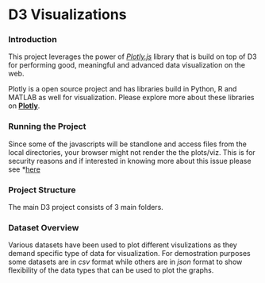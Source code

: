# D3 Visualizations
### Introduction
This project leverages the power of *[Plotly.js](https://plot.ly)* library that is build on top of D3 for performing good, meaningful and advanced data visualization on the web.

Plotly is a open source project and has libraries build in Python, R and MATLAB as well for visualization. Please explore more about these libraries on **[Plotly](https://plot.ly)**.

### Running the Project
Since some of the javascripts will be standlone and access files from the local directories, your browser might not render the the plots/viz. This is for security reasons and if interested in knowing more about this issue please see *[here]()

### Project Structure

The main D3 project consists of 3 main folders.

### Dataset Overview

Various datasets have been used to plot different visulizations as they demand specific type of data for visualization. For demostration purposes some datasets are in _csv_ format while others are in _json_ format to show flexibility of the data types that can be used to plot the graphs.
